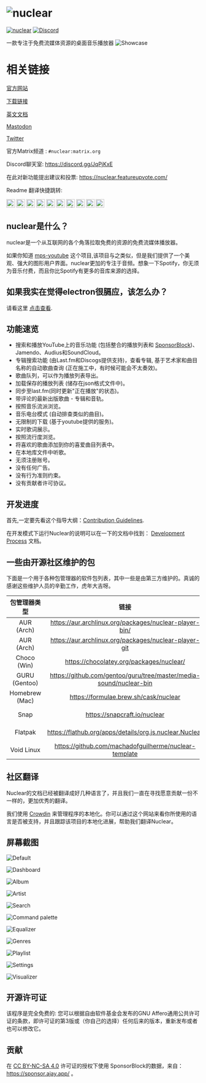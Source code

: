 # ![nuclear](https://i.imgur.com/oT1006i.png) 
[![nuclear](https://snapcraft.io//nuclear/badge.svg)](https://snapcraft.io/nuclear) [![Discord](https://img.shields.io/badge/Discord-7289DA?style=for-the-badge&logo=discord&logoColor=white)](https://discord.gg/JqPjKxE)

一款专注于免费流媒体资源的桌面音乐播放器
![Showcase](https://i.imgur.com/8qHu66J.png)

# 相关链接

[官方网站](https://nuclear.js.org)

[下载链接](https://github.com/nukeop/nuclear/releases)

[英文文档](https://nukeop.gitbook.io/nuclear/)

[Mastodon](https://fosstodon.org/@nuclearplayer)

[Twitter](https://twitter.com/nuclear_player)

官方Matrix频道 : `#nuclear:matrix.org`

Discord聊天室: https://discord.gg/JqPjKxE

在此对新功能提出建议和投票: https://nuclear.featureupvote.com/

Readme 翻译快捷跳转: 

<kbd>[<img title="Deutsch" alt="Deutsch" src="https://cdn.statically.io/gh/hjnilsson/country-flags/master/svg/de.svg" width="22">](docs/README-de.md)</kbd>
<kbd>[<img title="Português" alt="Português" src="https://cdn.statically.io/gh/hjnilsson/country-flags/master/svg/br.svg" width="22">](docs/README-ptbr.md)</kbd>
<kbd>[<img title="Svenska" alt="Svenska" src="https://cdn.statically.io/gh/hjnilsson/country-flags/master/svg/se.svg" width="22">](docs/README-se.md)</kbd>
<kbd>[<img title="English" alt="English" src="https://cdn.statically.io/gh/hjnilsson/country-flags/master/svg/us.svg" width="22">](README.md)</kbd>
<kbd>[<img title="Hebrew" alt="Hebrew" src="https://cdn.statically.io/gh/hjnilsson/country-flags/master/svg/il.svg" width="22">](docs/README-he.md)</kbd>
<kbd>[<img title="Italiano" alt="Italiano" src="https://cdn.statically.io/gh/hjnilsson/country-flags/master/svg/it.svg" width="22">](docs/README-it.md)</kbd>
<kbd>[<img title="Türkçe" alt="Türkçe" src="https://cdn.statically.io/gh/hjnilsson/country-flags/master/svg/tr.svg" width="22">](docs/README-tr.md)</kbd>
<kbd>[<img title="Español" alt="Español" src="https://cdn.statically.io/gh/hjnilsson/country-flags/master/svg/es.svg" width="22">](docs/README-es.md)</kbd>
<kbd>[<img title="Indonesia" alt="Indonesia" src="https://cdn.statically.io/gh/hjnilsson/country-flags/master/svg/id.svg" width="22">](docs/README-id.md)</kbd>
<kbd>[<img title="Français" alt="Français" src="https://cdn.statically.io/gh/hjnilsson/country-flags/master/svg/fr.svg" width="22">](docs/README-fr.md)</kbd>

## nuclear是什么？
nuclear是一个从互联网的各个角落拉取免费的资源的免费流媒体播放器。

如果你知道 [mps-youtube](https://github.com/mps-youtube/mps-youtube) 这个项目,该项目与之类似，但是我们提供了一个美观、强大的图形用户界面。nuclear更加的专注于音频。想象一下Spotify，你无须为音乐付费，而且你比Spotify有更多的音库来源的选择。

## 如果我实在觉得electron很膈应，该怎么办？
请看这里 [点击查看](./electron.md).

## 功能速览

- 搜索和播放YouTube上的音乐功能 (包括整合的播放列表和 [SponsorBlock](https://sponsor.ajay.app/))、Jamendo、Audius和SoundCloud。
- 专辑搜索功能 (由Last.fm和Discogs提供支持)，查看专辑, 基于艺术家和曲目名称的自动歌曲查询 (正在施工中，有时候可能会不太奏效)。
- 歌曲队列，可以作为播放列表导出。
- 加载保存的播放列表 (储存在json格式文件中)。
- 同步至last.fm(同时更新"正在播放"的状态)。
- 带评论的最新出版歌曲 - 专辑和音轨。
- 按照音乐流派浏览。
- 音乐电台模式 (自动排查类似的曲目)。
- 无限制的下载 (基于youtube提供的服务)。
- 实时歌词展示。
- 按照流行度浏览。
- 将喜欢的歌曲添加到你的喜爱曲目列表中。
- 在本地库文件中听歌。
- 无须注册账号。
- 没有任何广告。
- 没有行为准则约束。
- 没有贡献者许可协议。

## 开发进度

首先,一定要先看这个指导大纲：[Contribution Guidelines](https://nukeop.gitbook.io/nuclear/contributing/contribution-guidelines).

在开发模式下运行Nuclear的说明可以在一下的文档中找到： [Development Process](https://nukeop.gitbook.io/nuclear/developer-resources/development-process) 文档。

## 一些由开源社区维护的包

下面是一个用于各种包管理器的软件包列表，其中一些是由第三方维护的。真诚的感谢这些维护人员的辛勤工作，虎年大吉呀。

| 包管理器类型   | 链接                                                               | 维护者                                   | 安装方法                           |
|:--------------:|:------------------------------------------------------------------:|:--------------------------------------------:|:---------------------------------------------:|
| AUR (Arch)     | https://aur.archlinux.org/packages/nuclear-player-bin/             | [nukeop](https://github.com/nukeop)          | yay -s nuclear-player-bin                     |
| AUR (Arch)     | https://aur.archlinux.org/packages/nuclear-player-git              | [nukeop](https://github.com/nukeop)          | yay -s nuclear-player-git                     |
| Choco (Win)    | https://chocolatey.org/packages/nuclear/                           | [JourneyOver](https://github.com/JourneyOver)| choco install nuclear                         |
| GURU (Gentoo)  | https://github.com/gentoo/guru/tree/master/media-sound/nuclear-bin | Orphaned    | emerge nuclear-bin                            |
| Homebrew (Mac) | https://formulae.brew.sh/cask/nuclear                              | Homebrew                                     | brew install --cask nuclear                   |
| Snap           | https://snapcraft.io/nuclear                                       | [nukeop](https://github.com/nukeop)          | sudo snap install nuclear                     |
| Flatpak        | https://flathub.org/apps/details/org.js.nuclear.Nuclear            | [nukeop](https://github.com/nukeop)          | flatpak install flathub org.js.nuclear.Nuclear|
| Void Linux     | https://github.com/machadofguilherme/nuclear-template              | [machadofguilherme](https://github.com/machadofguilherme) | See readme


## 社区翻译
Nuclear的文档已经被翻译成好几种语言了，并且我们一直在寻找愿意贡献一份不一样的，更加优秀的翻译。

我们使用 [Crowdin](https://crowdin.com/project/nuclear) 来管理程序的本地化。你可以通过这个网站来看你所使用的语言是否被支持，并且跟踪该项目的本地化进展，帮助我们翻译Nuclear。

## 屏幕截图

![Default](./screenshots/screenshot_default.jpg)

![Dashboard](./screenshots/screenshot_dashboard.jpg)

![Album](./screenshots/screenshot_album.jpg)

![Artist](./screenshots/screenshot_artist.jpg)

![Search](./screenshots/screenshot_search.jpg)

![Command palette](./screenshots/screenshot_command_palette.jpg)

![Equalizer](./screenshots/screenshot_equalizer.jpg)

![Genres](./screenshots/screenshot_genres.jpg)

![Playlist](./screenshots/screenshot_playlist.jpg)

![Settings](./screenshots/screenshot_settings.jpg)

![Visualizer](./screenshots/screenshot_visualizer.jpg)

## 开源许可证

该程序是完全免费的:  您可以根据自由软件基金会发布的GNU Affero通用公共许可证的条款，即许可证的第3版或（你自己的选择）任何后来的版本，重新发布或者也可以修改它。

## 贡献
在 [CC BY-NC-SA 4.0](https://creativecommons.org/licenses/by-nc-sa/4.0/) 许可证的授权下使用 SponsorBlock的数据，来自： https://sponsor.ajay.app/ 。
